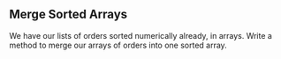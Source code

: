 ## Merge Sorted Arrays

We have our lists of orders sorted numerically already, in arrays. Write a method to merge our arrays of orders into one sorted array.
